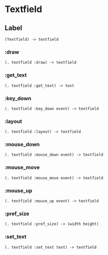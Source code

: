 # Textfield

## Label

```code
(Textfield) -> textfield
```

### :draw

```code
(. textfield :draw) -> textfield
```

### :get_text

```code
(. textfield :get_text) -> text
```

### :key_down

```code
(. textfield :key_down event) -> textfield
```

### :layout

```code
(. textfield :layout) -> textfield
```

### :mouse_down

```code
(. textfield :mouse_down event) -> textfield
```

### :mouse_move

```code
(. textfield :mouse_move event) -> textfield
```

### :mouse_up

```code
(. textfield :mouse_up event) -> textfield
```

### :pref_size

```code
(. textfield :pref_size) -> (width height)
```

### :set_text

```code
(. textfield :set_text text) -> textfield
```

